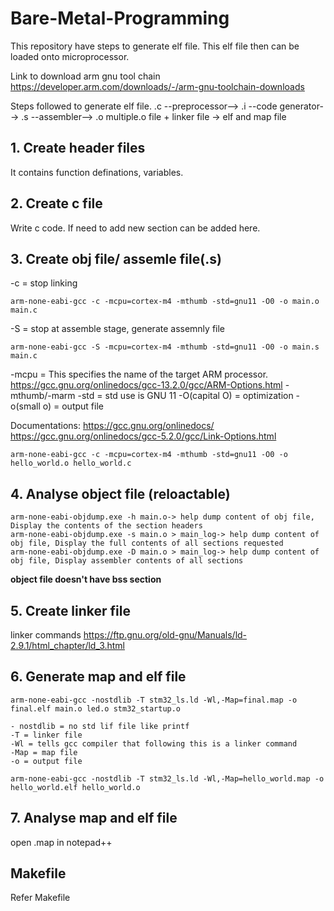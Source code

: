 # Bare-Metal-Programming

This repository have steps to generate elf file. This elf file then can be loaded onto microprocessor.

Link to download arm gnu tool chain
https://developer.arm.com/downloads/-/arm-gnu-toolchain-downloads

Steps followed to generate elf file.
 .c --preprocessor--> .i --code generator--> .s --assembler--> .o 
 multiple.o file + linker file -> elf and map file
 
## 1. Create header files
It contains function definations, variables.
 
## 2. Create c file
Write c code. If need to add new section can be added here.

 
## 3. Create obj file/ assemle file(.s)
 -c = stop linking
 ```
 arm-none-eabi-gcc -c -mcpu=cortex-m4 -mthumb -std=gnu11 -O0 -o main.o main.c
```
 -S = stop at assemble stage, generate assemnly file
 ```
arm-none-eabi-gcc -S -mcpu=cortex-m4 -mthumb -std=gnu11 -O0 -o main.s main.c
```
 -mcpu = This specifies the name of the target ARM processor. 
  https://gcc.gnu.org/onlinedocs/gcc-13.2.0/gcc/ARM-Options.html
 -mthumb/-marm
 -std = std use is GNU 11
 -O(capital O) = optimization
 -o(small o) = output file

 Documentations:
 https://gcc.gnu.org/onlinedocs/
 https://gcc.gnu.org/onlinedocs/gcc-5.2.0/gcc/Link-Options.html

 ```
 arm-none-eabi-gcc -c -mcpu=cortex-m4 -mthumb -std=gnu11 -O0 -o hello_world.o hello_world.c
 ```

## 4. Analyse object file (reloactable)
```
arm-none-eabi-objdump.exe -h main.o-> help dump content of obj file, Display the contents of the section headers
arm-none-eabi-objdump.exe -s main.o > main_log-> help dump content of obj file, Display the full contents of all sections requested
arm-none-eabi-objdump.exe -D main.o > main_log-> help dump content of obj file, Display assembler contents of all sections
```

**object file doesn't have bss section**

## 5. Create linker file
linker commands https://ftp.gnu.org/old-gnu/Manuals/ld-2.9.1/html_chapter/ld_3.html

## 6. Generate map and elf file
```
arm-none-eabi-gcc -nostdlib -T stm32_ls.ld -Wl,-Map=final.map -o final.elf main.o led.o stm32_startup.o
```
	- nostdlib = no std lif file like printf
	-T = linker file
	-Wl = tells gcc compiler that following this is a linker command
	-Map = map file
	-o = output file
```
arm-none-eabi-gcc -nostdlib -T stm32_ls.ld -Wl,-Map=hello_world.map -o hello_world.elf hello_world.o
```
	
## 7. Analyse map and elf file
open .map in notepad++
	
## Makefile
Refer Makefile

